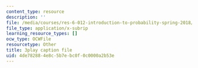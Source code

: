 ```yaml
---
content_type: resource
description: ''
file: /media/courses/res-6-012-introduction-to-probability-spring-2018/4de782884e8c5b7ebc0f0c0000a2b53e_bXmDp8R8n8U.vtt
file_type: application/x-subrip
learning_resource_types: []
ocw_type: OCWFile
resourcetype: Other
title: 3play caption file
uid: 4de78288-4e8c-5b7e-bc0f-0c0000a2b53e
---
```

